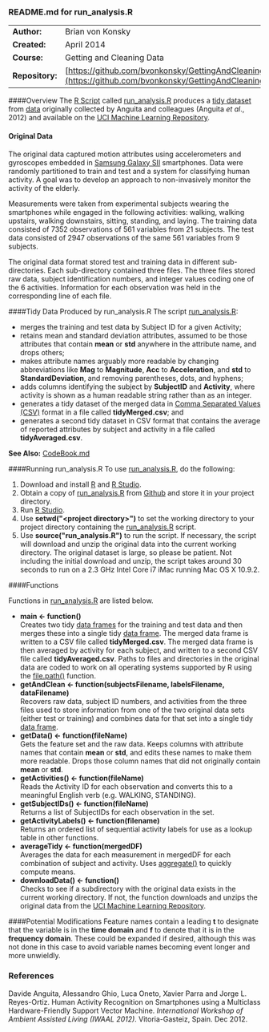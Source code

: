### README.md for run_analysis.R
|                |                                                        |
|:---------------|:-------------------------------------------------------|
|**Author:**     | Brian von Konsky
|**Created:**    | April 2014
|**Course:**     | Getting and Cleaning Data
|**Repository:** | [https://github.com/bvonkonsky/GettingAndCleaningData](https://github.com/bvonkonsky/GettingAndCleaningData)

####Overview
The [R Script](http://www.r-project.org/) called [run_analysis.R](https://github.com/bvonkonsky/GettingAndCleaningData/blob/master/run_analysis.R) produces a [tidy dataset](vita.had.co.nz/papers/tidy-data.pdf) from [data](http://archive.ics.uci.edu/ml/machine-learning-databases/00240/) originally collected by Anguita and colleagues (Anguita _et al_., 2012) and available on the [UCI Machine Learning Repository](http://archive.ics.uci.edu/ml/datasets/Human+Activity+Recognition+Using+Smartphones).  

#### Original Data 
The original data captured motion attributes using accelerometers and gyroscopes embedded in [Samsung Galaxy SII](http://www.samsung.com/au/smartphone/galaxy-s-2/index.html) smartphones. Data were randomly partitioned to train and test and a system for classifying human activity. A goal was to develop an approach to non-invasively monitor the activity of the elderly.

Measurements were taken from experimental subjects wearing the smartphones while engaged in the following activities: walking, walking upstairs, walking downstairs, sitting, standing, and laying. The training data consisted of 7352 observations of 561 variables from 21 subjects. The test data consisted of 2947 observations of the same 561 variables from 9 subjects. 

The original data format stored test and training data in different sub-directories.  Each sub-directory contained three files. The three files stored raw data, subject identification numbers, and integer values coding one of the 6 activities.  Information for each observation was held in the corresponding line of each file.

####Tidy Data Produced by run_analysis.R
The script [run_analysis.R](https://github.com/bvonkonsky/GettingAndCleaningData/blob/master/run_analysis.R):
* merges the training and test data by Subject ID for a given Activity;
* retains mean and standard deviation attributes, assumed to be those attributes that contain **mean** or **std** anywhere in the attribute name, and drops others;
* makes attribute names arguably more readable by changing abbreviations like **Mag** to **Magnitude**, **Acc** to **Acceleration**, and **std** to **StandardDeviation**, and removing parentheses, dots, and hyphens;
* adds columns identifying the subject by **SubjectID** and **Activity**, where activity is shown as a human readable string rather than as an integer.
* generates a tidy dataset of the merged data in [Comma Separated Values (CSV)](http://en.wikipedia.org/wiki/Comma-separated_values) format in a file called **tidyMerged.csv**; and
* generates a second tidy dataset in CSV format that contains the average of reported attributes by subject and activity in a file called **tidyAveraged.csv**.

**See Also:** [CodeBook.md](https://github.com/bvonkonsky/GettingAndCleaningData/blob/master/CodeBook.md)

####Running run_analysis.R
To use [run_analysis.R](https://github.com/bvonkonsky/GettingAndCleaningData/blob/master/run_analysis.R), do the following:

1. Download and install [R](http://www.r-project.org/) and [R Studio](https://www.rstudio.com/).
2. Obtain a copy of [run_analysis.R](https://github.com/bvonkonsky/GettingAndCleaningData/blob/master/run_analysis.R) from [Github](https://github.com/) and store it in your project directory.
3. Run [R Studio](https://www.rstudio.com/).
4. Use **setwd("\<project directory\>")** to set the working directory to your project directory containing the [run_analysis.R](https://github.com/bvonkonsky/GettingAndCleaningData/blob/master/run_analysis.R) script.
5. Use **source("run_analysis.R")** to run the script. If necessary, the script will download and unzip the original data into the current working directory. The original dataset is large, so please be patient. Not including the initial download and unzip, the script takes around 30 seconds to run on a 2.3 GHz Intel Core i7 iMac running Mac OS X 10.9.2.


####Functions

Functions in [run_analysis.R](https://github.com/bvonkonsky/GettingAndCleaningData/blob/master/run_analysis.R) are listed below.

* **main <- function()** </br> Creates two tidy [data frames](http://stat.ethz.ch/R-manual/R-devel/library/base/html/data.frame.html) for the training and test data and then merges these into a single tidy [data frame](http://stat.ethz.ch/R-manual/R-devel/library/base/html/data.frame.html). The merged data frame is written to a CSV file called **tidyMerged.csv**. The merged data frame is then averaged by activity for each subject, and written to a second CSV file called **tidyAveraged.csv**.  Paths to  files and directories in the original data are coded to work on all operating systems supported by R using the [file.path()](http://stat.ethz.ch/R-manual/R-devel/library/base/html/file.path.html) function.  
* **getAndClean <- function(subjectsFilename, labelsFilename, dataFilename)** </br> Recovers raw data, subject ID numbers, and activities from the three files used to store information from one of the two original data sets (either test or training) and combines data for that set into a single tidy [data frame](http://stat.ethz.ch/R-manual/R-devel/library/base/html/data.frame.html).
* **getData() <- function(fileName)** </br> Gets the feature set and the raw data. Keeps columns with attribute names that contain **mean** or **std**, and edits these names to make them more readable. Drops those column names that did not originally contain **mean** or **std**.
* **getActivities() <- function(fileName)** </br> Reads the Activity ID for each observation and converts this  to a meaningful English verb (e.g. WALKING, STANDING).
* **getSubjectIDs() <- function(fileName)** </br> Returns a list of SubjectIDs for each observation in the set.
* **getActivityLabels() <- function(filename)** </br> Returns an ordered list of sequential activity labels for use as a lookup table in other functions.
* **averageTidy <- function(mergedDF)** </br> Averages the data for each measurement in mergedDF for each combination of subject and activity.  Uses [aggregate()](http://stat.ethz.ch/R-manual/R-devel/library/stats/html/aggregate.html) to quickly compute means.
* **downloadData() <- function()** </br> Checks to see if a subdirectory with the original data exists in the current working directory. If not, the function downloads and unzips the original data from the [UCI Machine Learning Repository](http://archive.ics.uci.edu/ml/machine-learning-databases/00240/).

####Potential Modifications
Feature names contain a leading **t** to designate that the variable is in the **time domain** and **f** to denote that it is in the **frequency domain**. These could be expanded if desired, although this was not done in this case to avoid variable names becoming event longer and more unwieldly.

### References
Davide Anguita, Alessandro Ghio, Luca Oneto, Xavier Parra and Jorge L. Reyes-Ortiz. Human Activity Recognition on Smartphones using a Multiclass Hardware-Friendly Support Vector Machine. _International Workshop of Ambient Assisted Living (IWAAL 2012)_. Vitoria-Gasteiz, Spain. Dec 2012.


